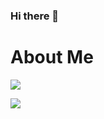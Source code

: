 
<!--
**danyathecoder/danyathecoder** is a ✨ _special_ ✨ repository because its `README.md` (this file) appears on your GitHub profile.

Here are some ideas to get you started:

- 🔭 I’m currently working on ...
- 🌱 I’m currently learning ...
- 👯 I’m looking to collaborate on ...
- 🤔 I’m looking for help with ...
- 💬 Ask me about ...
- 📫 How to reach me: ...
- 😄 Pronouns: ...
- ⚡ Fun fact: ...
-->

### Hi there 👋

# About Me
<!-- - I’m currently working on qVK and source engine android port.
- I’m currently learning reverse engineering techniques.
- At a basic level, I know such programming languages as python, c, c++ and java
- I have some experience with technologies such as Qt C++, IDA Pro, Ghidra.
- I'm learning new technologies quickly. -->
<p>
    <img align="center" src="https://github-readme-stats.vercel.app/api?username=danyathecoder&show_icons=true&theme=cobalt&count_private=true"/>
</p>

<p>
  <img  src="https://github-readme-stats.vercel.app/api/top-langs/?username=danyathecoder&&show_icons=true&theme=radical"/>
</p>

<p >   
</p>
